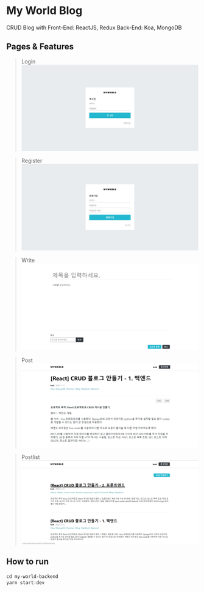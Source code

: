 # My World Blog

CRUD Blog with
Front-End: ReactJS, Redux
Back-End: Koa, MongoDB

## Pages & Features

> Login
> ![login](./screenshots/login.jpg)

> Register
> ![register](./screenshots/register.PNG)

> Write
> ![write](./screenshots/write.PNG)

> Post
> ![post](./screenshots/post.PNG)

> Postlist
> ![postlist](./screenshots/postlist.PNG)

## How to run

    cd my-world-backend
    yarn start:dev
